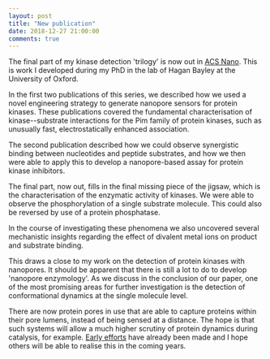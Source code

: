 ```yaml
---
layout: post
title: "New publication"
date: 2018-12-27 21:00:00
comments: true
---
```

The final part of my kinase detection 'trilogy' is now out in [ACS Nano](https://dx.doi.org/10.1021/acsnano.8b07697). This is work I developed during my PhD in the lab of Hagan Bayley at the University of Oxford.

In the first two publications of this series, we described how we used a novel engineering strategy to generate nanopore sensors for protein kinases. These publications covered the fundamental characterisation of kinase--substrate interactions for the Pim family of protein kinases, such as unusually fast, electrostatically enhanced association.

The second publication described how we could observe synergistic binding between nucleotides and peptide substrates, and how we then were able to apply this to develop a nanopore-based assay for protein kinase inhibitors.

The final part, now out, fills in the final missing piece of the jigsaw, which is the characterisation of the enzymatic activity of kinases. We were able to observe the phosphorylation of a single substrate molecule. This could also be reversed by use of a protein phosphatase.

In the course of investigating these phenomena we also uncovered several mechanistic insights regarding the effect of divalent metal ions on product and substrate binding.

This draws a close to my work on the detection of protein kinases with nanopores. It should be apparent that there is still a lot to do to develop 'nanopore enzymology'. As we discuss in the conclusion of our paper, one of the most promising areas for further investigation is the detection of conformational dynamics at the single molecule level.

There are now protein pores in use that are able to capture proteins within their pore lumens, instead of being sensed at a distance. The hope is that such systems will allow a much higher scrutiny of protein dynamics during catalysis, for example. [Early efforts](https://dx.doi.org/10.1021/jacs.7b10106) have already been made and I hope others will be able to realise this in the coming years.